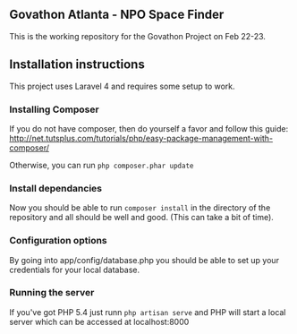 ## Govathon Atlanta - NPO Space Finder

This is the working repository for the Govathon Project on Feb 22-23.

## Installation instructions

This project uses Laravel 4 and requires some setup to work.

### Installing Composer

If you do not have composer, then do yourself a favor and follow this guide: http://net.tutsplus.com/tutorials/php/easy-package-management-with-composer/

Otherwise, you can run ```php composer.phar update```

### Install dependancies

Now you should be able to run ```composer install``` in the directory of the repository and all should be well and good. (This can take a bit of time).

### Configuration options

By going into app/config/database.php you should be able to set up your credentials for your local database.

### Running the server

If you've got PHP 5.4 just runn ```php artisan serve``` and PHP will start a local server which can be accessed at localhost:8000